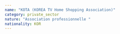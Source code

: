 ```yaml
---
name: "KOTA (KOREA TV Home Shopping Association)"
category: private_sector
nature: "Association professionnelle "
nationality: KOR
---
```

    